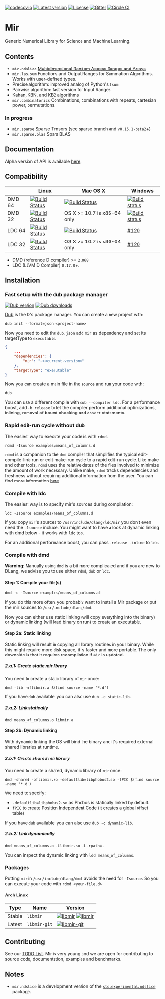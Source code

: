 [![codecov.io](https://codecov.io/github/libmir/mir/coverage.svg?branch=master)](https://codecov.io/github/libmir/mir?branch=master)
[![Latest version](https://img.shields.io/github/tag/libmir/mir.svg?maxAge=3600)](http://code.dlang.org/packages/mir)
[![License](https://img.shields.io/dub/l/mir.svg)](http://code.dlang.org/packages/mir)
[![Gitter](https://img.shields.io/gitter/room/libmir/public.svg)](https://gitter.im/libmir/public)
[![Circle CI](https://circleci.com/gh/libmir/mir.svg?style=svg)](https://circleci.com/gh/libmir/mir)

Mir
======
Generic Numerical Library for Science and Machine Learning.

Contents
--------

 - `mir.ndslice` [Multidimensional Random Access Ranges and Arrays](http://dlang.org/phobos-prerelease/std_experimental_ndslice.html)
 - `mir.las.sum` Functions and Output Ranges for Summation Algorithms. Works with user-defined types.
  - Precise algorithm: improved analog of Python's `fsum`
  - Pairwise algorithm: fast version for Input Ranges
  - Kahan, KBN, and KB2 algorithms
 - `mir.combinatorics` Combinations, combinations with repeats, cartesian power, permutations.

### In progress

 - `mir.sparse` Sparse Tensors (see sparse branch and `v0.15.1-beta2`+)
  -  `mir.sparse.blas` Spars BLAS

Documentation
-------------

Alpha version of API is available [here](http://docs.mir.dlang.io/latest/index.html).

Compatibility
-------------

|           | Linux | Mac OS X | Windows |
|-----------|-------|----------|---------|
| DMD 64 | [![Build Status](https://travis-ci.org/libmir/mir.svg?branch=master)](https://travis-ci.org/libmir/mir) | [![Build Status](https://travis-ci.org/libmir/mir.svg?branch=master)](https://travis-ci.org/libmir/mir) | [![Build status](https://ci.appveyor.com/api/projects/status/f2n4dih5s4c32q7u/branch/master?svg=true)](https://ci.appveyor.com/project/9il/mir/branch/master) |
| DMD 32 | [![Build Status](https://travis-ci.org/libmir/mir.svg?branch=master)](https://travis-ci.org/libmir/mir) | OS X >= 10.7 is x86-64 only | [![Build status](https://ci.appveyor.com/api/projects/status/f2n4dih5s4c32q7u/branch/master?svg=true)](https://ci.appveyor.com/project/9il/mir/branch/master) |
| LDC 64 | [![Build Status](https://travis-ci.org/libmir/mir.svg?branch=master)](https://travis-ci.org/libmir/mir) | [![Build Status](https://travis-ci.org/libmir/mir.svg?branch=master)](https://travis-ci.org/libmir/mir) | [#120](https://github.com/libmir/mir/issues/120) |
| LDC 32 | [![Build Status](https://travis-ci.org/libmir/mir.svg?branch=master)](https://travis-ci.org/libmir/mir) | OS X >= 10.7 is x86-64 only | [#120](https://github.com/libmir/mir/issues/120) |

- DMD (reference D compiler) >= `2.068`
- LDC (LLVM D Compiler) `0.17.0`+.

Installation
------------

### Fast setup with the dub package manager

[![Dub version](https://img.shields.io/dub/v/mir.svg)](http://code.dlang.org/packages/mir)
[![Dub downloads](https://img.shields.io/dub/dt/mir.svg)](http://code.dlang.org/packages/mir)

[Dub](https://code.dlang.org/getting_started) is the D's package manager.
You can create a new project with:

```
dub init --format=json <project-name>
```

Now you need to edit the `dub.json` add `mir` as dependency and set its targetType to `executable`.

```json
{
	...
	"dependencies": {
		"mir": "~><current-version>"
	},
	"targetType": "executable"
}
```

Now you can create a main file in the `source` and run your code with:

```
dub
```

You can use a different compile with `dub --compiler ldc`.
For a performance boost, add `-b release` to let the compiler perform additional
optimizations, inlining, removal of bound checking and `assert` statements.

### Rapid edit-run cycle without dub

The easiest way to execute your code is with `rdmd`.

```
rdmd -Isource examples/means_of_columns.d
```

`rdmd` is a companion to the `dmd` compiler that simplifies the typical edit-compile-link-run or edit-make-run cycle to a rapid edit-run cycle. Like make and other tools, `rdmd` uses the relative dates of the files involved to minimize the amount of work necessary. Unlike make, `rdmd` tracks dependencies and freshness without requiring additional information from the user.
You can find more information [here](https://dlang.org/rdmd.html).

### Compile with ldc

The easiest way is to specify mir's sources during compilation:

```
ldc -Isource examples/means_of_columns.d
```

If you copy `mir`'s sources to `/usr/include/dlang/ldc/mir` you don't even need the `-Isource` include.
You might want to have a look at dynamic linking with dmd below - it works with `ldc` too.

For an additional performance boost, you can pass `-release -inline` to `ldc`.

### Compile with dmd

__Warning__: Manually using `dmd` is a bit more complicated and if you are new
to DLang, we advise you to use either `rdmd`, `dub` or `ldc`.

#### Step 1: Compile your file(s)

```
dmd -c -Isource examples/means_of_columns.d
```

If you do this more often, you probably want to install a Mir package or put the mir sources to `/usr/include/dlang/dmd`.

Now you can either use static linking (will copy everything into the binary) or dynamic linking (will load binary on run) to create an executable.

#### Step 2a: Static linking

Static linking will result in copying all library routines in your binary. While this might require more disk space, it is faster and more portable.
The only downside is that it requires recompilation if `mir` is updated.

##### 2.a.1: Create static mir library

You need to create a static library of `mir` once:

```
dmd -lib -oflibmir.a $(find source -name '*.d')
```

If you have `dub` available, you can also use `dub -c static-lib`.

##### 2.a.2: Link statically

```
dmd means_of_columns.o libmir.a
```

#### Step 2b: Dynamic linking

With dynamic linking the OS will bind the binary and it's required external shared libraries at runtime.

##### 2.b.1: Create shared mir library

You need to create a shared, dynamic library of `mir` once:

```
dmd -shared -oflibmir.so -defaultlib=libphobos2.so -fPIC $(find source -name '*.d')
```

We need to specify:

- `-defaultlib=libphobos2.so` as Phobos is statically linked by default.
- `fPIC` to create Position Independent Code (it creates a global offset table)

If you have `dub` available, you can also use `dub -c dynamic-lib`.

##### 2.b.2: Link dynamically

```
dmd means_of_columns.o -Llibmir.so -L-rpath=.
```

You can inspect the dynamic linking with `ldd means_of_columns`.

### Packages

Putting `mir` in `/usr/include/dlang/dmd`, avoids the need for `-Isource`.
So you can execute your code with `rdmd <your-file.d>`

#### Arch Linux

| Type   | Name         | Version  |
|--------|--------------|----------|
| Stable | `libmir`     | [![libmir](https://img.shields.io/aur/version/libmir.svg)](https://aur.archlinux.org/packages/libmir/) [![libmir](https://img.shields.io/aur/votes/libmir.svg)](https://aur.archlinux.org/packages/libmir/) |
| Latest | `libmir-git` | [![libmir-git](https://img.shields.io/aur/version/libmir-git.svg)](https://aur.archlinux.org/packages/libmir-git/) |

Contributing
------------

See our [TODO List](https://github.com/libmir/mir/issues?q=is%3Aissue+is%3Aopen+label%3A%22New+Package%22).
Mir is very young and we are open for contributing to source code, documentation, examples and benchmarks.

Notes
-----

- `mir.ndslice` is a development version of the [`std.experimental.ndslice`](http://dlang.org/phobos/std_experimental_ndslice.html) package.
